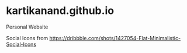 # kartikanand.github.io
Personal Website

Social Icons from https://dribbble.com/shots/1427054-Flat-Minimalistic-Social-Icons